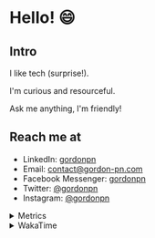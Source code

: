 # Hello! 😄

## Intro

I like tech (surprise!).

I'm curious and resourceful.

Ask me anything, I'm friendly!

## Reach me at

- LinkedIn: [gordonpn](https://www.linkedin.com/in/gordonpn/)
- Email: [contact@gordon-pn.com](mailto:contact@gordon-pn.com)
- Facebook Messenger: [gordonpn](https://www.messenger.com/t/Gordonpn)
- Twitter: [@gordonpn](https://twitter.com/Gordonpn)
- Instagram: [@gordonpn](https://www.instagram.com/gordonpn/)

<details>
  <summary>Metrics</summary>

  <img align="center" src="https://github.com/gordonpn/gordonpn/blob/master/github-metrics.svg" alt="GitHub Metrics">

</details>

<details>
  <summary>WakaTime</summary>

  <!--START_SECTION:waka-->
📊 **This Week I Spent My Time On** 

```text
💬 Programming Languages: 
Java                     4 hrs 8 mins        ████████████████████░░░░░   78.86 % 
Bash                     31 mins             ██░░░░░░░░░░░░░░░░░░░░░░░   09.95 % 
XML                      17 mins             █░░░░░░░░░░░░░░░░░░░░░░░░   05.59 % 
Ruby                     15 mins             █░░░░░░░░░░░░░░░░░░░░░░░░   05.04 % 
Makefile                 1 min               ░░░░░░░░░░░░░░░░░░░░░░░░░   00.50 % 

🔥 Editors: 
Intellijidea             4 hrs 43 mins       ███████████████████████░░   90.05 % 
VS Code                  31 mins             ██░░░░░░░░░░░░░░░░░░░░░░░   09.95 % 
```


 Last Updated on 12/03/2024 10:18:27 UTC
<!--END_SECTION:waka-->
</details>
